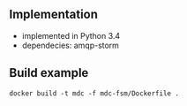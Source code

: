 ## Implementation
* implemented in Python 3.4
* dependecies: amqp-storm

## Build example
`docker build -t mdc -f mdc-fsm/Dockerfile .`

